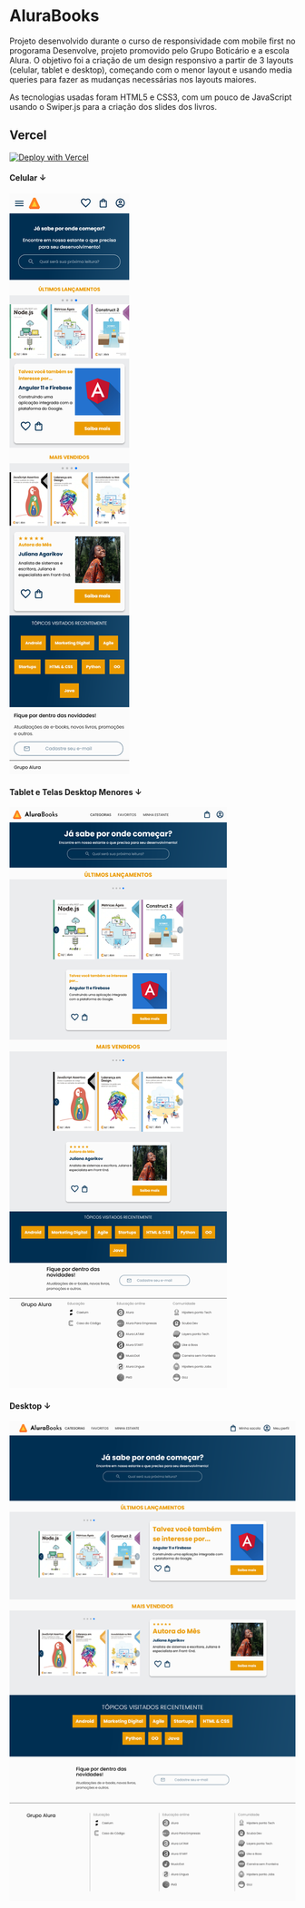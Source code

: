 # AluraBooks

Projeto desenvolvido durante o curso de responsividade com mobile first no progorama Desenvolve, projeto promovido pelo Grupo Boticário e a escola Alura. O objetivo foi a criação de um design responsivo a partir de 3 layouts (celular, tablet e desktop), começando com o menor layout e usando media queries para fazer as mudanças necessárias nos layouts maiores.

As tecnologias usadas foram HTML5 e CSS3, com um pouco de JavaScript usando o Swiper.js para a criação dos slides dos livros.

## Vercel

[![Deploy with Vercel](https://vercel.com/button)](https://desenvolve-24-alurabooks.vercel.app)

#### Celular ↓
![layout do alurabooks para celular](src/assets/AluraBooks-celular.png)

#### Tablet e Telas Desktop Menores ↓
![layout do alurabooks para tablet](src/assets/AluraBooks-tablet.png)

#### Desktop ↓
![layout do alurabooks para desktop](src/assets/AluraBooks-desktop.png)
